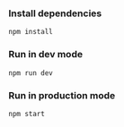 ### Install dependencies
```
npm install
```

### Run in dev mode
```
npm run dev
```

### Run in production mode
```
npm start
```
